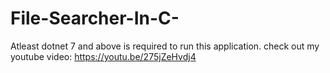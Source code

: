 # File-Searcher-In-C-
Atleast dotnet 7 and above is required to run this application.
check out my youtube video: https://youtu.be/275jZeHvdj4
